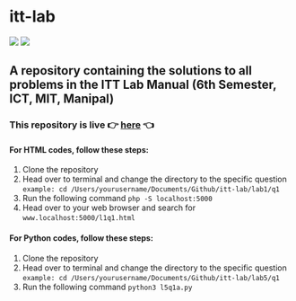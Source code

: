 # itt-lab

![](https://img.shields.io/github/license/nandiniproothi/itt-lab)
![](https://img.shields.io/github/stars/nandiniproothi/itt-lab)

## A repository containing the solutions to all problems in the ITT Lab Manual (6th Semester, ICT, MIT, Manipal)

### This repository is live 👉 [here](https://itt-lab.glitch.me) 👈

#### For HTML codes, follow these steps:

1. Clone the repository
2. Head over to terminal and change the directory to the specific question <br>
   `example: cd /Users/yourusername/Documents/Github/itt-lab/lab1/q1`
3. Run the following command `php -S localhost:5000`
4. Head over to your web browser and search for `www.localhost:5000/l1q1.html`

#### For Python codes, follow these steps:

1. Clone the repository
2. Head over to terminal and change the directory to the specific question <br>
   `example: cd /Users/yourusername/Documents/Github/itt-lab/lab5/q1`
3. Run the following command `python3 l5q1a.py`
